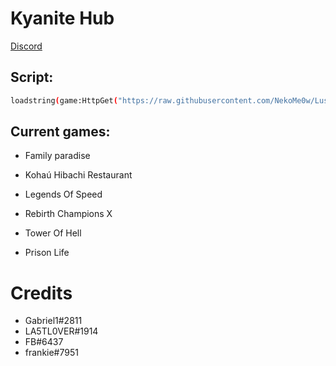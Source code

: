 
# Kyanite Hub

[Discord](https://discord.gg/nZCVmjbMqg)
## Script:
```bash
loadstring(game:HttpGet("https://raw.githubusercontent.com/NekoMe0w/LushxoHub/main/loader.lua"))()
```
## Current games:

- Family paradise

- Kohaú Hibachi Restaurant

- Legends Of Speed

- Rebirth Champions X

- Tower Of Hell

- Prison Life

# Credits
- Gabriel1#2811
- LA5TL0VER#1914
- FB#6437
- frankie#7951
